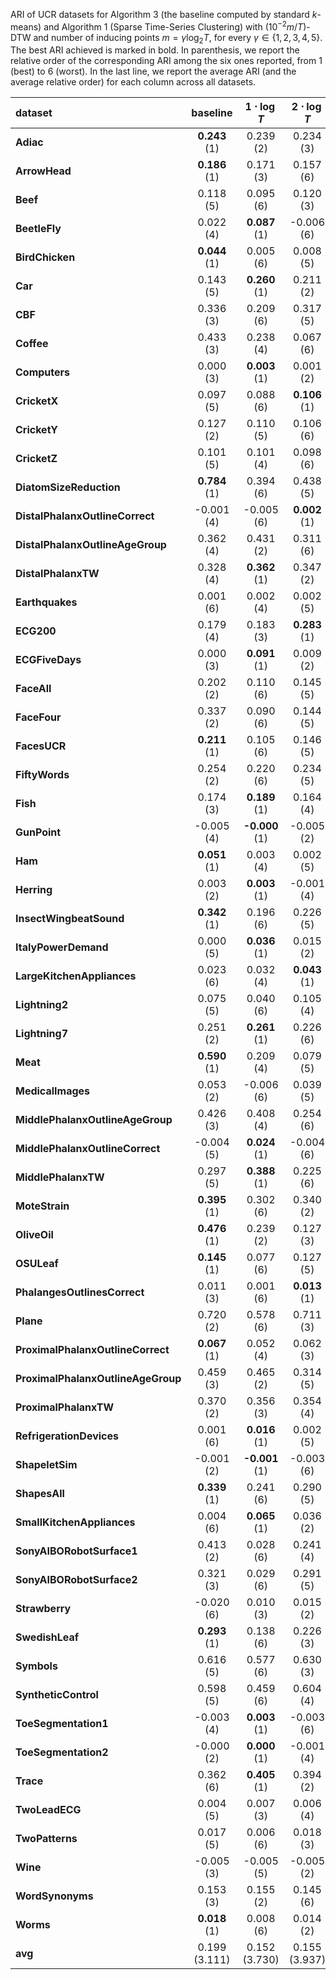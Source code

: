 ARI of UCR datasets for Algorithm 3 (the baseline computed by standard $k$-means) and Algorithm 1 (Sparse Time-Series Clustering)
with $(10^{-2} m / T)$-DTW and number of inducing points $m = \gamma \log_2 T$, for every $\gamma \in \{1, 2, 3, 4, 5\}$. The best ARI achieved is marked in bold. In parenthesis, we report the relative order of the corresponding ARI among the six ones reported, from $1$ (best) to $6$ (worst). In the last line, we report the average ARI (and the average relative order) for each column across all datasets.


| **dataset**                        | **baseline**       | **$1\cdot \log{T}$** | **$2\cdot \log{T}$** | **$3\cdot \log{T}$** | **$4\cdot \log{T}$** | **$5\cdot \log{T}$** |
|:-----------------------------------|:------------------:|:-----------------------------:|:-----------------------------:|:-----------------------------:|:-----------------------------:|:-----------------------------:|
| **Adiac**                          | **0.243** (1) | 0.239 (2)                     | 0.234 (3)                     | 0.189 (6)                     | 0.225 (4)                     | 0.223 (5)                     |
| **ArrowHead**                      | **0.186** (1) | 0.171 (3)                     | 0.157 (6)                     | 0.176 (2)                     | 0.157 (5)                     | 0.166 (4)                     |
| **Beef**                           | 0.118 (5)          | 0.095 (6)                     | 0.120 (3)                     | 0.122 (2)                     | **0.123** (1)            | 0.119 (4)                     |
| **BeetleFly**                      | 0.022 (4)          | **0.087** (1)            | -0.006 (6)                    | 0.048 (2)                     | 0.022 (5)                     | 0.029 (3)                     |
| **BirdChicken**                    | **0.044** (1) | 0.005 (6)                     | 0.008 (5)                     | 0.034 (3)                     | 0.043 (2)                     | 0.016 (4)                     |
| **Car**                            | 0.143 (5)          | **0.260** (1)            | 0.211 (2)                     | 0.176 (3)                     | 0.106 (6)                     | 0.151 (4)                     |
| **CBF**                            | 0.336 (3)          | 0.209 (6)                     | 0.317 (5)                     | 0.329 (4)                     | **0.347** (1)            | 0.341 (2)                     |
| **Coffee**                         | 0.433 (3)          | 0.238 (4)                     | 0.067 (6)                     | 0.116 (5)                     | 0.507 (2)                     | **0.596** (1)            |
| **Computers**                      | 0.000 (3)          | **0.003** (1)            | 0.001 (2)                     | -0.001 (5)                    | -0.001 (6)                    | -0.001 (4)                    |
| **CricketX**                       | 0.097 (5)          | 0.088 (6)                     | **0.106** (1)            | 0.106 (2)                     | 0.105 (3)                     | 0.097 (4)                     |
| **CricketY**                       | 0.127 (2)          | 0.110 (5)                     | 0.106 (6)                     | 0.123 (3)                     | 0.122 (4)                     | **0.130** (1)            |
| **CricketZ**                       | 0.101 (5)          | 0.101 (4)                     | 0.098 (6)                     | 0.104 (3)                     | 0.106 (2)                     | **0.110** (1)            |
| **DiatomSizeReduction**            | **0.784** (1) | 0.394 (6)                     | 0.438 (5)                     | 0.604 (4)                     | 0.682 (3)                     | 0.740 (2)                     |
| **DistalPhalanxOutlineCorrect**    | -0.001 (4)         | -0.005 (6)                    | **0.002** (1)            | 0.001 (2)                     | -0.001 (5)                    | -0.001 (3)                    |
| **DistalPhalanxOutlineAgeGroup**   | 0.362 (4)          | 0.431 (2)                     | 0.311 (6)                     | 0.324 (5)                     | **0.438** (1)            | 0.387 (3)                     |
| **DistalPhalanxTW**                | 0.328 (4)          | **0.362** (1)            | 0.347 (2)                     | 0.345 (3)                     | 0.300 (5)                     | 0.285 (6)                     |
| **Earthquakes**                    | 0.001 (6)          | 0.002 (4)                     | 0.002 (5)                     | **0.012** (1)            | 0.009 (2)                     | 0.005 (3)                     |
| **ECG200**                         | 0.179 (4)          | 0.183 (3)                     | **0.283** (1)            | 0.136 (6)                     | 0.155 (5)                     | 0.185 (2)                     |
| **ECGFiveDays**                    | 0.000 (3)          | **0.091** (1)            | 0.009 (2)                     | -0.001 (6)                    | -0.000 (5)                    | -0.000 (4)                    |
| **FaceAll**                        | 0.202 (2)          | 0.110 (6)                     | 0.145 (5)                     | 0.164 (4)                     | 0.198 (3)                     | **0.216** (1)            |
| **FaceFour**                       | 0.337 (2)          | 0.090 (6)                     | 0.144 (5)                     | 0.250 (4)                     | 0.252 (3)                     | **0.393** (1)            |
| **FacesUCR**                       | **0.211** (1) | 0.105 (6)                     | 0.146 (5)                     | 0.166 (4)                     | 0.184 (3)                     | 0.209 (2)                     |
| **FiftyWords**                     | 0.254 (2)          | 0.220 (6)                     | 0.234 (5)                     | 0.251 (4)                     | 0.253 (3)                     | **0.256** (1)            |
| **Fish**                           | 0.174 (3)          | **0.189** (1)            | 0.164 (4)                     | 0.155 (6)                     | 0.187 (2)                     | 0.155 (5)                     |
| **GunPoint**                       | -0.005 (4)         | **-0.000** (1)           | -0.005 (2)                    | -0.005 (3)                    | -0.005 (6)                    | -0.005 (5)                    |
| **Ham**                            | **0.051** (1) | 0.003 (4)                     | 0.002 (5)                     | 0.037 (2)                     | -0.004 (6)                    | 0.013 (3)                     |
| **Herring**                        | 0.003 (2)          | **0.003** (1)            | -0.001 (4)                    | -0.007 (6)                    | 0.001 (3)                     | -0.005 (5)                    |
| **InsectWingbeatSound**            | **0.342** (1) | 0.196 (6)                     | 0.226 (5)                     | 0.248 (4)                     | 0.286 (2)                     | 0.286 (3)                     |
| **ItalyPowerDemand**               | 0.000 (5)          | **0.036** (1)            | 0.015 (2)                     | 0.000 (4)                     | 0.001 (3)                     | -0.000 (6)                    |
| **LargeKitchenAppliances**         | 0.023 (6)          | 0.032 (4)                     | **0.043** (1)            | 0.043 (2)                     | 0.039 (3)                     | 0.030 (5)                     |
| **Lightning2**                     | 0.075 (5)          | 0.040 (6)                     | 0.105 (4)                     | 0.107 (3)                     | 0.107 (2)                     | **0.107** (1)            |
| **Lightning7**                     | 0.251 (2)          | **0.261** (1)            | 0.226 (6)                     | 0.227 (5)                     | 0.239 (3)                     | 0.233 (4)                     |
| **Meat**                           | **0.590** (1) | 0.209 (4)                     | 0.079 (5)                     | 0.047 (6)                     | 0.405 (2)                     | 0.254 (3)                     |
| **MedicalImages**                  | 0.053 (2)          | -0.006 (6)                    | 0.039 (5)                     | 0.049 (4)                     | 0.051 (3)                     | **0.054** (1)            |
| **MiddlePhalanxOutlineAgeGroup**   | 0.426 (3)          | 0.408 (4)                     | 0.254 (6)                     | 0.310 (5)                     | 0.428 (2)                     | **0.445** (1)            |
| **MiddlePhalanxOutlineCorrect**    | -0.004 (5)         | **0.024** (1)            | -0.004 (6)                    | -0.002 (4)                    | 0.001 (2)                     | -0.000 (3)                    |
| **MiddlePhalanxTW**                | 0.297 (5)          | **0.388** (1)            | 0.225 (6)                     | 0.306 (3)                     | 0.306 (4)                     | 0.353 (2)                     |
| **MoteStrain**                     | **0.395** (1) | 0.302 (6)                     | 0.340 (2)                     | 0.313 (5)                     | 0.332 (4)                     | 0.340 (3)                     |
| **OliveOil**                       | **0.476** (1) | 0.239 (2)                     | 0.127 (3)                     | 0.025 (4)                     | -0.021 (6)                    | -0.019 (5)                    |
| **OSULeaf**                        | **0.145** (1) | 0.077 (6)                     | 0.127 (5)                     | 0.140 (2)                     | 0.130 (4)                     | 0.139 (3)                     |
| **PhalangesOutlinesCorrect**       | 0.011 (3)          | 0.001 (6)                     | **0.013** (1)            | 0.002 (5)                     | 0.004 (4)                     | 0.011 (2)                     |
| **Plane**                          | 0.720 (2)          | 0.578 (6)                     | 0.711 (3)                     | 0.676 (5)                     | 0.698 (4)                     | **0.723** (1)            |
| **ProximalPhalanxOutlineCorrect**  | **0.067** (1) | 0.052 (4)                     | 0.062 (3)                     | 0.031 (5)                     | 0.022 (6)                     | 0.066 (2)                     |
| **ProximalPhalanxOutlineAgeGroup** | 0.459 (3)          | 0.465 (2)                     | 0.314 (5)                     | 0.207 (6)                     | **0.477** (1)            | 0.451 (4)                     |
| **ProximalPhalanxTW**              | 0.370 (2)          | 0.356 (3)                     | 0.354 (4)                     | 0.291 (6)                     | **0.403** (1)            | 0.339 (5)                     |
| **RefrigerationDevices**           | 0.001 (6)          | **0.016** (1)            | 0.002 (5)                     | 0.004 (3)                     | 0.006 (2)                     | 0.003 (4)                     |
| **ShapeletSim**                    | -0.001 (2)         | **-0.001** (1)           | -0.003 (6)                    | -0.001 (3)                    | -0.003 (5)                    | -0.002 (4)                    |
| **ShapesAll**                      | **0.339** (1) | 0.241 (6)                     | 0.290 (5)                     | 0.318 (4)                     | 0.324 (3)                     | 0.339 (2)                     |
| **SmallKitchenAppliances**         | 0.004 (6)          | **0.065** (1)            | 0.036 (2)                     | 0.016 (4)                     | 0.012 (5)                     | 0.020 (3)                     |
| **SonyAIBORobotSurface1**          | 0.413 (2)          | 0.028 (6)                     | 0.241 (4)                     | 0.096 (5)                     | 0.307 (3)                     | **0.488** (1)            |
| **SonyAIBORobotSurface2**          | 0.321 (3)          | 0.029 (6)                     | 0.291 (5)                     | **0.340** (1)            | 0.322 (2)                     | 0.320 (4)                     |
| **Strawberry**                     | -0.020 (6)         | 0.010 (3)                     | 0.015 (2)                     | **0.022** (1)            | -0.002 (4)                    | -0.005 (5)                    |
| **SwedishLeaf**                    | **0.293** (1) | 0.138 (6)                     | 0.226 (3)                     | 0.210 (5)                     | 0.214 (4)                     | 0.253 (2)                     |
| **Symbols**                        | 0.616 (5)          | 0.577 (6)                     | 0.630 (3)                     | **0.661** (1)            | 0.617 (4)                     | 0.645 (2)                     |
| **SyntheticControl**               | 0.598 (5)          | 0.459 (6)                     | 0.604 (4)                     | **0.610** (1)            | 0.608 (2)                     | 0.608 (3)                     |
| **ToeSegmentation1**               | -0.003 (4)         | **0.003** (1)            | -0.003 (6)                    | -0.003 (3)                    | -0.003 (2)                    | -0.003 (5)                    |
| **ToeSegmentation2**               | -0.000 (2)         | **0.000** (1)            | -0.001 (4)                    | -0.003 (6)                    | -0.000 (3)                    | -0.001 (5)                    |
| **Trace**                          | 0.362 (6)          | **0.405** (1)            | 0.394 (2)                     | 0.370 (3)                     | 0.367 (5)                     | 0.369 (4)                     |
| **TwoLeadECG**                     | 0.004 (5)          | 0.007 (3)                     | 0.006 (4)                     | 0.023 (2)                     | 0.002 (6)                     | **0.046** (1)            |
| **TwoPatterns**                    | 0.017 (5)          | 0.006 (6)                     | 0.018 (3)                     | 0.019 (2)                     | **0.021** (1)            | 0.018 (4)                     |
| **Wine**                           | -0.005 (3)         | -0.005 (5)                    | -0.005 (2)                    | -0.005 (4)                    | **-0.002** (1)           | -0.007 (6)                    |
| **WordSynonyms**                   | 0.153 (3)          | 0.155 (2)                     | 0.145 (6)                     | 0.150 (5)                     | 0.152 (4)                     | **0.156** (1)            |
| **Worms**                          | **0.018** (1) | 0.008 (6)                     | 0.014 (2)                     | 0.010 (4)                     | 0.009 (5)                     | 0.012 (3)                     |
| **avg**                           | 0.199 (3.111)      | 0.152 (3.730)                 | 0.155 (3.937)                 | 0.156 (3.730)                 | 0.180 (3.381)                 | 0.189 (3.111)                 |
